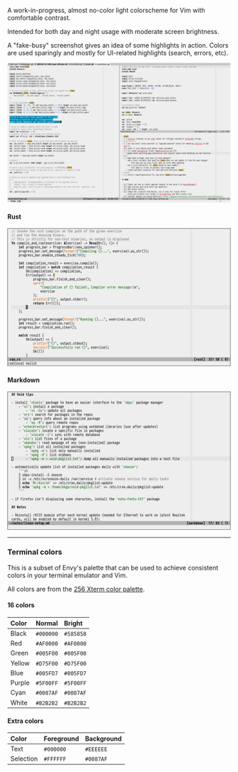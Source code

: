 A work-in-progress, almost no-color light colorscheme for Vim with comfortable contrast.

Intended for both day and night usage with moderate screen brightness.

A "fake-busy" screenshot gives an idea of some highlights in action.
Colors are used sparingly and mostly for UI-related highlights (search, errors, etc).

![](screenshots/generic.png)

#### Rust

![](screenshots/rust.png)

#### Markdown

![](screenshots/markdown.png)

---

### Terminal colors

This is a subset of Envy's palette that can be used to achieve consistent colors in your terminal
emulator and Vim.

All colors are from the [256 Xterm color palette](https://jonasjacek.github.io/colors/).


#### 16 colors

| Color   | Normal    | Bright    |
|:--------|:----------|:----------|
| Black   | `#000000` | `#585858` |
| Red     | `#AF0000` | `#AF0000` |
| Green   | `#005F00` | `#005F00` |
| Yellow  | `#D75F00` | `#D75F00` |
| Blue    | `#005FD7` | `#005FD7` |
| Purple  | `#5F00FF` | `#5F00FF` |
| Cyan    | `#0087AF` | `#0087AF` |
| White   | `#B2B2B2` | `#B2B2B2` |


#### Extra colors

| Color     | Foreground | Background |
|:----------|:-----------|:-----------|
| Text      | `#000000`  | `#EEEEEE`  |
| Selection | `#FFFFFF`  | `#0087AF`  |
